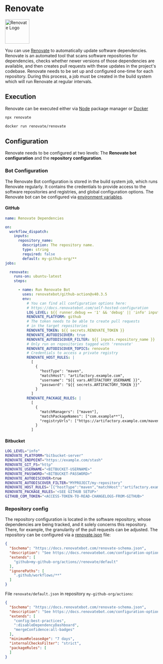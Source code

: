# Renovate

<img width="80px" src="https://docs.renovatebot.com/assets/images/logo.png" alt="Renovate Logo">

You can use [Renovate](https://docs.renovatebot.com/) to automatically update software dependencies.
Renovate is an automated tool that scans software repositories for dependencies, checks whether newer versions of those dependencies are available, and then creates pull requests with these updates in the project's codebase.
Renovate needs to be set up and configured one-time for each repository. During this process, a job must be created in the build system which will run Renovate at regular intervals.

## Execution

Renovate can be executed either via [Node](https://nodejs.org/en) package manager or [Docker](https://docs.docker.com/get-docker/)

```bash
npx renovate
```

```bash
docker run renovate/renovate
```

## Configuration

Renovate needs to be configured at two levels: The **Renovate bot configuration** and the **repository configuration**.

### Bot Configuration

The Renovate Bot configuration is stored in the build system job, which runs Renovate regularly. It contains the
credentials to provide access to the software repositories and registries, and global configuration options.
The Renovate bot can be configured via [environment variables](https://docs.renovatebot.com/self-hosted-configuration/).

#### GitHub

```yaml
name: Renovate Dependencies

on:
  workflow_dispatch:
    inputs:
      repository_name:
        description: The repository name.
        type: string
        required: false
        default: my-github-org/**
jobs:

  renovate:
    runs-on: ubuntu-latest
    steps:

      - name: Run Renovate Bot
        uses: renovatebot/github-action@v40.3.5
        env:
          # You can find all configuration options here:
          # https://docs.renovatebot.com/self-hosted-configuration
          LOG_LEVEL: ${{ runner.debug == '1' && 'debug' || 'info' inputs.log_level }}
          RENOVATE_PLATFORM: github
          # The token needs to be able to create pull requests
          # in the target repositories
          RENOVATE_TOKEN: ${{ secrets.RENOVATE_TOKEN }}
          RENOVATE_AUTODISCOVER: true
          RENOVATE_AUTODISCOVER_FILTER: ${{ inputs.repository_name }}
          # Only run on repositories tagged with 'renovate'
          RENOVATE_AUTODISCOVER_TOPICS: renovate
          # Credentials to access a private registry
          RENOVATE_HOST_RULES: |
            [
              {
                "hostType": "maven",
                "matchHost": "artifactory.example.com",
                "username": "${{ vars.ARTIFACTORY_USERNAME }}",
                "password": "${{ secrets.ARTIFACTORY_TOKEN }}"
              }
            ]
          RENOVATE_PACKAGE_RULES: |
            [
              {
                "matchManagers": ["maven"],
                "matchPackageNames": ["com.example**"],
                "registryUrls": ["https://artifactory.example.com/maven"]
              }
            ]
```

#### Bitbucket

```bash
LOG_LEVEL="info"
RENOVATE_PLATFORM="bitbucket-server"
RENOVATE_ENDPOINT="https://example.com/stash"
RENOVATE_GIT_FS="http"
RENOVATE_USERNAME="<BITBUCKET-USERNAME>"
RENOVATE_PASSWORD="<BITBUCKET-PASSWORD>"
RENOVATE_AUTODISCOVER=true
RENOVATE_AUTODISCOVER_FILTER="MYPROJECT/my-repository"
RENOVATE_HOST_RULES='[{"hostType":"maven","matchHost":"artifactory.example.com","username":"<ARTIFACTORY-USERNAME>","password":"<ARTIFACTORY-PASSWORD>"}]'
RENOVATE_PACKAGE_RULES='<SEE GITHUB SETUP>'
GITHUB_COM_TOKEN="<ACCESS-TOKEN-TO-READ-CHANGELOGS-FROM-GITHUB>"
```

### Repository config

The repository configuration is located in the software repository, whose dependencies are being tracked,
and it solely concerns this repository. There, for example, the granularity of the pull requests can be adjusted.
The repository can be configured via a [renovate.json](https://docs.renovatebot.com/configuration-options/) file:

```json
{
  "$schema": "https://docs.renovatebot.com/renovate-schema.json",
  "description": "See https://docs.renovatebot.com/configuration-options for available options",
  "extends": [
    "github>my-github-org/actions//renovate/default"
  ],
  "ignorePaths": [
    ".github/workflows/**"
  ]
}
```

File `renovate/default.json` in repository `my-github-org/actions`:

```json
{
  "$schema": "https://docs.renovatebot.com/renovate-schema.json",
  "description": "See https://docs.renovatebot.com/configuration-options for available options",
  "extends": [
    "config:best-practices",
    ":disableDependencyDashboard",
    "mergeConfidence:all-badges"
  ],
  "minimumReleaseAge": "7 days",
  "internalChecksFilter": "strict",
  "packageRules": [
  ]
}
```

